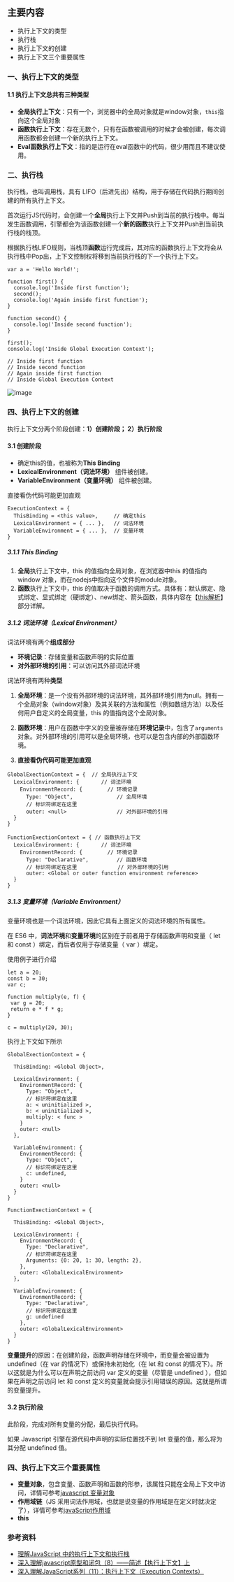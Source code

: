 ## 主要内容

- 执行上下文的类型
- 执行栈
- 执行上下文的创建
- 执行上下文三个重要属性

### 一、执行上下文的类型

#### 1.1 执行上下文总共有三种类型

- **全局执行上下文**：只有一个，浏览器中的全局对象就是window对象，`this`指向这个全局对象
- **函数执行上下文**：存在无数个，只有在函数被调用的时候才会被创建，每次调用函数都会创建一个新的执行上下文。
- **Eval函数执行上下文**：指的是运行在eval函数中的代码，很少用而且不建议使用。

### 二、执行栈

执行栈，也叫调用栈，具有 LIFO（后进先出）结构，用于存储在代码执行期间创建的所有执行上下文。

首次运行JS代码时，会创建一个**全局**执行上下文并Push到当前的执行栈中。每当发生函数调用，引擎都会为该函数创建一个**新的函数**执行上下文并Push到当前执行栈的栈顶。

根据执行栈LIFO规则，当栈顶**函数**运行完成后，其对应的函数执行上下文将会从执行栈中Pop出，上下文控制权将移到当前执行栈的下一个执行上下文。

```
var a = 'Hello World!';

function first() {  
  console.log('Inside first function');  
  second();  
  console.log('Again inside first function');  
}

function second() {  
  console.log('Inside second function');  
}

first();  
console.log('Inside Global Execution Context');

// Inside first function
// Inside second function
// Again inside first function
// Inside Global Execution Context
```
![image](https://camo.githubusercontent.com/2b271448ad38e8fde43f28db066af7dbe356cbb3/68747470733a2f2f757365722d676f6c642d63646e2e786974752e696f2f323031382f31312f352f313636653235386531643032383161363f696d61676556696577322f302f772f313238302f682f3936302f666f726d61742f776562702f69676e6f72652d6572726f722f31)


### 四、执行上下文的创建

执行上下文分两个阶段创建：**1）创建阶段； 2）执行阶段**

#### 3.1 创建阶段

- 确定this的值，也被称为**This Binding**
- **LexicalEnvironment（词法环境）** 组件被创建。
- **VariableEnvironment（变量环境）** 组件被创建。

直接看伪代码可能更加直观

```
ExecutionContext = {  
  ThisBinding = <this value>,     // 确定this 
  LexicalEnvironment = { ... },   // 词法环境
  VariableEnvironment = { ... },  // 变量环境
}
```

##### 3.1.1 This Binding

1. **全局**执行上下文中，this 的值指向全局对象，在浏览器中this 的值指向 window 对象，而在nodejs中指向这个文件的module对象。
2. **函数**执行上下文中，this 的值取决于函数的调用方式。具体有：默认绑定、隐式绑定、显式绑定（硬绑定）、new绑定、箭头函数，具体内容在【[this解析](https://github.com/ftTony/blog/issues/6)】部分详解。

##### 3.1.2 词法环境（Lexical Environment）

词法环境有两个**组成部分**

- **环境记录**：存储变量和函数声明的实际位置
- **对外部环境的引用**：可以访问其外部词法环境

词法环境有两种**类型**

1. **全局环境**：是一个没有外部环境的词法环境，其外部环境引用为null。拥有一个全局对象（window对象）及其关联的方法和属性（例如数组方法）以及任何用户自定义的全局变量，this 的值指向这个全局对象。

2. **函数环境**：用户在函数中字义的变量被存储在**环境记录**中，包含了`arguments`对象。对外部环境的引用可以是全局环境，也可以是包含内部的外部函数环境。
3. **直接看伪代码可能更加直观**

```
GlobalExectionContext = {  // 全局执行上下文
  LexicalEnvironment: {    	  // 词法环境
    EnvironmentRecord: {   		// 环境记录
      Type: "Object",      		   // 全局环境
      // 标识符绑定在这里 
      outer: <null>  	   		   // 对外部环境的引用
  }  
}

FunctionExectionContext = { // 函数执行上下文
  LexicalEnvironment: {  	  // 词法环境
    EnvironmentRecord: {  		// 环境记录
      Type: "Declarative",  	   // 函数环境
      // 标识符绑定在这里 			  // 对外部环境的引用
      outer: <Global or outer function environment reference>  
  }  
}

```

##### 3.1.3 变量环境（Variable Environment）

变量环境也是一个词法环境，因此它具有上面定义的词法环境的所有属性。

在 ES6 中，**词法环境**和**变量环境**的区别在于前者用于存储函数声明和变量（ let 和 const ）绑定，而后者仅用于存储变量（ var ）绑定。

使用例子进行介绍

```
let a = 20;  
const b = 30;  
var c;

function multiply(e, f) {  
 var g = 20;  
 return e * f * g;  
}

c = multiply(20, 30);
```
执行上下文如下所示

```
GlobalExectionContext = {

  ThisBinding: <Global Object>,

  LexicalEnvironment: {  
    EnvironmentRecord: {  
      Type: "Object",  
      // 标识符绑定在这里  
      a: < uninitialized >,  
      b: < uninitialized >,  
      multiply: < func >  
    }  
    outer: <null>  
  },

  VariableEnvironment: {  
    EnvironmentRecord: {  
      Type: "Object",  
      // 标识符绑定在这里  
      c: undefined,  
    }  
    outer: <null>  
  }  
}

FunctionExectionContext = {  
   
  ThisBinding: <Global Object>,

  LexicalEnvironment: {  
    EnvironmentRecord: {  
      Type: "Declarative",  
      // 标识符绑定在这里  
      Arguments: {0: 20, 1: 30, length: 2},  
    },  
    outer: <GlobalLexicalEnvironment>  
  },

  VariableEnvironment: {  
    EnvironmentRecord: {  
      Type: "Declarative",  
      // 标识符绑定在这里  
      g: undefined  
    },  
    outer: <GlobalLexicalEnvironment>  
  }  
}
```
**变量提升**的原因：在创建阶段，函数声明存储在环境中，而变量会被设置为 undefined（在 var 的情况下）或保持未初始化（在 let 和 const 的情况下）。所以这就是为什么可以在声明之前访问 var 定义的变量（尽管是 undefined ），但如果在声明之前访问 let 和 const 定义的变量就会提示引用错误的原因。这就是所谓的变量提升。

#### 3.2 执行阶段

此阶段，完成对所有变量的分配，最后执行代码。

如果 Javascript 引擎在源代码中声明的实际位置找不到 let 变量的值，那么将为其分配 undefined 值。

### 四、执行上下文三个重要属性

- **变量对象**，包含变量、函数声明和函数的形参，该属性只能在全局上下文中访问，详情可参考[javascript 变量对象](https://github.com/mqyqingfeng/Blog/issues/5)
- **作用域链**（JS 采用词法作用域，也就是说变量的作用域是在定义时就决定了），详情可参考[javaScript作用域](https://juejin.im/post/5c3b7133e51d45520a76862c)
- **this**

### 参考资料

- [理解JavaScript 中的执行上下文和执行栈](https://github.com/yygmind/blog/issues/12)
- [深入理解javascript原型和闭包（8）——简述【执行上下文】上](http://www.cnblogs.com/wangfupeng1988/p/3986420.html)
- [深入理解JavaScript系列（11）：执行上下文（Execution Contexts）](http://www.cnblogs.com/TomXu/archive/2012/01/13/2308101.html)
